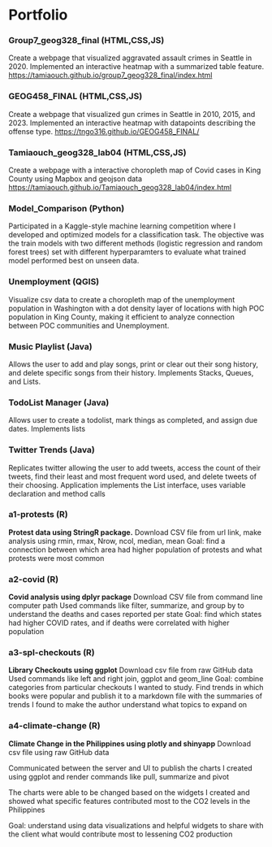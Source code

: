 # Portfolio
### Group7_geog328_final (HTML,CSS,JS)
Create a webpage that visualized aggravated assault crimes in Seattle in 2020. Implemented an interactive heatmap with a summarized table feature. https://tamiaouch.github.io/group7_geog328_final/index.html
### GEOG458_FINAL (HTML,CSS,JS)
Create a webpage that visualized gun crimes in Seattle in 2010, 2015, and 2023. Implemented an interactive heatmap with datapoints describing the offense type. https://tngo316.github.io/GEOG458_FINAL/
### Tamiaouch_geog328_lab04 (HTML,CSS,JS)
Create a webpage with a interactive choropleth map of Covid cases in King County using Mapbox and geojson data
https://tamiaouch.github.io/Tamiaouch_geog328_lab04/index.html
### Model_Comparison (Python)
Participated in a Kaggle-style machine learning competition where I developed and optimized models for a classification task. The objective was the train models with two different methods (logistic regression and random forest trees) set with different hyperparamters to evaluate what trained model performed best on unseen data.
### Unemployment (QGIS)
Visualize csv data to create a choropleth map of the unemployment population in Washington with a dot density layer of locations with high POC population in King County, making it efficient to analyze connection between POC communities and Unemployment.
### Music Playlist (Java)
Allows the user to add and play songs, print or clear out their song history, and delete specific songs from their history. Implements Stacks, Queues, and Lists.
### TodoList Manager (Java)
Allows user to create a todolist, mark things as completed, and assign due dates. Implements lists 
### Twitter Trends (Java)
Replicates twitter allowing the user to add tweets, access the count of their tweets, find their least and most frequent word used, and delete tweets of their choosing. Application implements the List interface, uses variable declaration and method calls
### a1-protests (R)
**Protest data using StringR package.** 
Download CSV file from url link, make analysis using rmin, rmax, Nrow, ncol, median, mean 
Goal: find a connection between which area had higher population of protests and what protests were most common 
### a2-covid (R)
**Covid analysis using dplyr package**
Download CSV file from command line computer path 
Used commands like filter, summarize, and group by to understand the deaths and cases reported per state
Goal: find which states had higher COVID rates, and if deaths were correlated with higher population 
### a3-spl-checkouts (R)
**Library Checkouts using ggplot**
Download csv file from raw GitHub data 
Used commands like left and right join, ggplot and geom_line 
Goal: combine categories from particular checkouts I wanted to study. Find trends in which books were popular and publish it to a markdown file with the summaries of trends I found to make the author understand what topics to expand on 
### a4-climate-change (R)
**Climate Change in the Philippines using plotly and shinyapp**
Download csv file using raw GitHub data 

Communicated between the server and UI to publish the charts I created using ggplot and render commands like pull, summarize and pivot 

The charts were able to be changed based on the widgets I created and showed what specific features contributed most to the CO2 levels in the Philippines 

Goal: understand using data visualizations and helpful widgets to share with the client what would contribute most to lessening CO2 production 